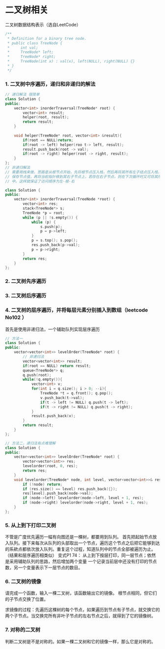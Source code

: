 # 二叉树相关
二叉树数据结构表示（选自LeetCode）

```C++
/**
 * Definition for a binary tree node.
 * public class TreeNode {
 *     int val;
 *     TreeNode* left;
 *     TreeNode* right;
 *     TreeNode(int x) : val(x), left(NULL), right(NULL) {}
 * }
 */
```
### 1. 二叉树中序遍历，递归和非递归的解法
```C++
// 递归解法 很简单
class Solution {
public:
    vector<int> inorderTraversal(TreeNode* root) {
        vector<int> result;
        helper(root, result);
        return result;
    }
    
    void helper(TreeNode* root, vector<int> &result){
        if(root == NULL)return;
        if(root -> left) helper(roo t-> left, result);
        result.push_back(root -> val);
        if(root -> right) helper(root -> right, result);
    }
};
// 非递归解法
// 需要用栈来做，思路是从根节点开始，先将根节点压入栈，然后再将其所有左子结点压入栈，然后取出栈顶节
// 保存节点值，再将当前指针移到其右子节点上，若存在右子节点，则在下次循环时又可将其所有左子结点压入栈
// 中。这样就保证了访问顺序为左-根-右

class Solution {
public:
    vector<int> inorderTraversal(TreeNode *root) {
        vector<int> res;
        stack<TreeNode*> s;
        TreeNode *p = root;
        while (p || !s.empty()) {
            while (p) {
                s.push(p);
                p = p->left;
            }
            p = s.top(); s.pop();
            res.push_back(p->val);
            p = p->right;
        }
        return res;
    }
};
```
### 2. 二叉树先序遍历
### 3. 二叉树后序遍历

### 4. 二叉树的层序遍历，并将每层元素分别插入到数组（leetcode No102 ）
首先是使用非递归法，一个辅助队列实现层序遍历 
```C++ 
// 方法一
class Solution {
public:
    vector<vector<int>> levelOrder(TreeNode* root) {
        // 非递归法
        vector<vector<int>> result;
        if(root == NULL) return result;
        queue<TreeNode*> q;
        q.push(root);
        while(!q.empty()){
            vector<int> v;
            for(int i = q.size(); i > 0; --i){
                TreeNode *t = q.front(); q.pop();
                v.push_back(t->val);
                if(t -> left != NULL) q.push(t -> left);
                if(t -> right != NULL) q.push(t -> right);
            }
            result.push_back(v);
        } 
        return result;
    }
};

// 方法二，递归法有点难理解
class Solution {
public:
    vector<vector<int>> levelOrder(TreeNode* root) {
        vector<vector<int>> res;
        levelorder(root, 0, res);
        return res;
    }
    void levelorder(TreeNode* node, int level, vector<vector<int>>& res) {
        if (!node) return;
        if (res.size() == level) res.push_back({});
        res[level].push_back(node->val);
        if (node->left) levelorder(node->left, level + 1, res);
        if (node->right) levelorder(node->right, level + 1, res);
    }
};
```
### 5. 从上到下打印二叉树
不管是广度优先遍历一幅有向图还是一棵树，都要用到队列。
首先把起始节点放入队列。接下来每次从队列的头部取出一个节点，遍历这个节点之后把它能够到达的系欸点都依次放入队列。重复这个过程，知道队列中的节点全部被遍历为止。
（结果和层序遍历相类似）
变式P1 74： 从上到下按层打印，同一层节点；依然是采用辅助队列的思路，然后增加两个变量 一个记录当前层中还没有打印的节点数，另一个变量表示下一层节点的数目。
### 6. 二叉树的镜像
请完成一个函数，输入一棵二叉树，该函数输出它的镜像。
根节点相同，但它们的子节点交换了位置。

求镜像的过程：先遍历这棵树的每个节点，如果遍历到节点有子节点，就交换它的两个子节点。当交换完所有非叶子节点的左右节点之后，就得到了它的镜像树。

### 7. 对称的二叉树
判断二叉树是不是对称的。如果一棵二叉树和它的镜像一样，那么它是对称的。

